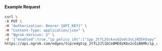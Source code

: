 <!-- Code generated for API Clients. DO NOT EDIT. -->

#### Example Request

```bash
curl \
-X PUT \
-H "Authorization: Bearer {API_KEY}" \
-H "Content-Type: application/json" \
-H "Ngrok-Version: 2" \
-d '{"enabled":true,"ip_policy_ids":["ipp_2tfL2GckxuU2odc3vLjKD5k5opy"]}' \
https://api.ngrok.com/edges/tcp/edgtcp_2tfL2Jl1bCe8ME0zKbv2cGiB6Mh/ip_restriction
```

